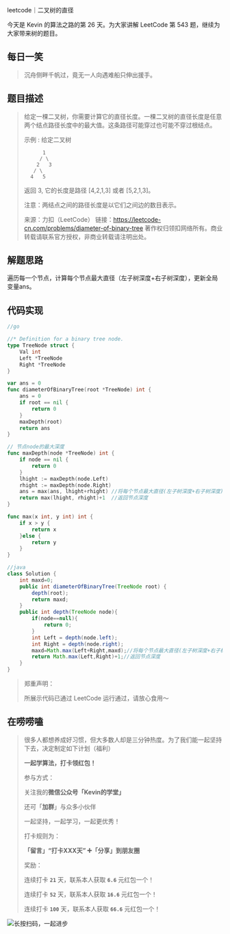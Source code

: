 leetcode｜二叉树的直径

今天是 Kevin 的算法之路的第 26 天。为大家讲解 LeetCode 第 543 题，继续为大家带来树的题目。



## 每日一笑

> 沉舟侧畔千帆过，竟无一人向遇难船只伸出援手。



## 题目描述

> 给定一棵二叉树，你需要计算它的直径长度。一棵二叉树的直径长度是任意两个结点路径长度中的最大值。这条路径可能穿过也可能不穿过根结点。
>
>  
>
> 示例 :
> 给定二叉树
>
>           1
>          / \
>         2   3
>        / \     
>       4   5    
> 返回 3, 它的长度是路径 [4,2,1,3] 或者 [5,2,1,3]。
>
>  
>
> 注意：两结点之间的路径长度是以它们之间边的数目表示。
>
> 来源：力扣（LeetCode）
> 链接：https://leetcode-cn.com/problems/diameter-of-binary-tree
> 著作权归领扣网络所有。商业转载请联系官方授权，非商业转载请注明出处。



## 解题思路

遍历每一个节点，计算每个节点最大直径（左子树深度+右子树深度），更新全局变量ans。



## 代码实现

```go
//go

//* Definition for a binary tree node.
type TreeNode struct {
	Val int
	Left *TreeNode
	Right *TreeNode
}

var ans = 0
func diameterOfBinaryTree(root *TreeNode) int {
	ans = 0
	if root == nil {
		return 0
	}
	maxDepth(root)
	return ans
}

// 节点node的最大深度
func maxDepth(node *TreeNode) int {
	if node == nil {
		return 0
	}
	lhight := maxDepth(node.Left)
	rhight := maxDepth(node.Right)
	ans = max(ans, lhight+rhight) //将每个节点最大直径(左子树深度+右子树深度)当前最大值比较并取大者
	return max(lhight, rhight)+1  //返回节点深度
}

func max(x int, y int) int {
	if x > y {
		return x
	}else {
		return y
	}
}
```



```java
//java
class Solution {
    int maxd=0;
    public int diameterOfBinaryTree(TreeNode root) {
        depth(root);
        return maxd;
    }
    public int depth(TreeNode node){
        if(node==null){
            return 0;
        }
        int Left = depth(node.left);
        int Right = depth(node.right);
        maxd=Math.max(Left+Right,maxd);//将每个节点最大直径(左子树深度+右子树深度)当前最大值比较并取大者
        return Math.max(Left,Right)+1;//返回节点深度
    }
}
```



> 郑重声明：
>
> 所展示代码已通过 LeetCode 运行通过，请放心食用～



## 在唠唠嗑

> 很多人都想养成好习惯，但大多数人却是三分钟热度。为了我们能一起坚持下去，决定制定如下计划（福利）
>
> **一起学算法，打卡领红包！**
>
> 参与方式：
>
> 关注我的**微信公众号「Kevin的学堂」**
>
> 还可「**加群**」与众多小伙伴
>
> 一起坚持，一起学习，一起更优秀！
>
> 打卡规则为：
>
> **「留言」“打卡XXX天” ➕「分享」到朋友圈**
>
> 奖励：
>
> 连续打卡 **`21`** 天，联系本人获取 **`6.6`** 元红包一个！
>
> 连续打卡 **`52`** 天，联系本人获取 **`16.6`** 元红包一个！
>
> 连续打卡 **`100`** 天，联系本人获取 **`66.6`** 元红包一个！



![长按扫码，一起进步](http://wesub.ifree258.top/wesubQRCode-2.png)